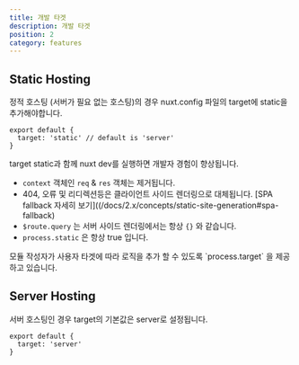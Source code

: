 ```yaml
---
title: 개발 타겟
description: 개발 타겟
position: 2
category: features
---
```


## Static Hosting

정적 호스팅 (서버가 필요 없는 호스팅)의 경우 nuxt.config 파일의 target에 static을 추가해야합니다.

```js{}[nuxt.config.js]
export default {
  target: 'static' // default is 'server'
}
```

target static과 함께 nuxt dev를 실행하면 개발자 경험이 향상됩니다.

- `context` 객체인 `req` & `res` 객체는 제거됩니다.
- 404, 오류 및 리디렉션등은 클라이언트 사이드 렌더링으로 대체됩니다. [SPA fallback 자세히 보기]((/docs/2.x/concepts/static-site-generation#spa-fallback)
- `$route.query` 는 서버 사이드 렌더링에서는 항상 `{}` 와 같습니다.
- `process.static` 은 항상 true 입니다.

<base-alert type="info">
모듈 작성자가 사용자 타겟에 따라 로직을 추가 할 수 있도록 `process.target` 을 제공하고 있습니다.
</base-alert>

## Server Hosting

서버 호스팅인 경우 target의 기본값은 server로 설정됩니다.

```js{}[nuxt.config.js]
export default {
  target: 'server'
}
```
